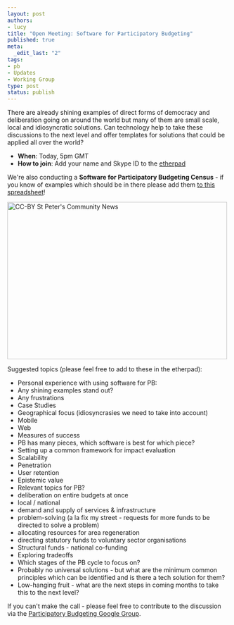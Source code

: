 ```yaml
--- 
layout: post
authors:
- lucy
title: "Open Meeting: Software for Participatory Budgeting"
published: true
meta: 
  _edit_last: "2"
tags: 
- pb
- Updates
- Working Group
type: post
status: publish
---
```

There are already shining examples of direct forms of democracy and deliberation going on around the world but many of them are small scale, local and idiosyncratic solutions. Can technology help to take these discussions to the next level and offer templates for solutions that could be applied all over the world? 

* **When**: Today, 5pm GMT
* **How to join**: Add your name and Skype ID to the [etherpad](http://wdmmg.okfnpad.org/pb)

We're also conducting a **Software for Participatory Budgeting Census** - if you know of examples which should be in there please add them [to this spreadsheet](https://docs.google.com/spreadsheet/ccc?key=0AvoV_cBqwo28dE9fZy02NEt2UGxPTnRQMTEzaUhTOGc#gid=0)! 

<img alt="CC-BY St Peter&#039;s Community News" src="http://farm5.staticflickr.com/4022/4512444887_3a28560518.jpg" title="Participatory Budgeting " class="alignnone" width="500" height="357" />

Suggested topics (please feel free to add to these in the etherpad): 

* Personal experience with using software for PB:
 * Any shining examples stand out?
 * Any frustrations
* Case Studies
 * Geographical focus (idiosyncrasies we need to take into account)
 * Mobile
 * Web 
* Measures of success
 * PB has many pieces, which software is best for which piece?
 * Setting up a common framework for impact evaluation
 * Scalability
 * Penetration
 * User retention
 * Epistemic value
* Relevant topics for PB?
 * deliberation on entire budgets at once
 * local / national 
 * demand and supply of services & infrastructure
 * problem-solving (a la fix my street - requests for more funds to be directed to solve a problem)
 * allocating resources for area regeneration
 * directing statutory funds to voluntary sector organisations
 * Structural funds - national co-funding
 * Exploring tradeoffs
* Which stages of the PB cycle to focus on? 
* Probably no universal solutions - but what are the minimum common principles which can be identified and is there a tech solution for them?
* Low-hanging fruit - what are the next steps in coming months to take this to the next level? 

If you can't make the call - please feel free to contribute to the discussion via the [Participatory Budgeting Google Group](http://groups.google.com/group/participatorybudgeting?pli=1). 
